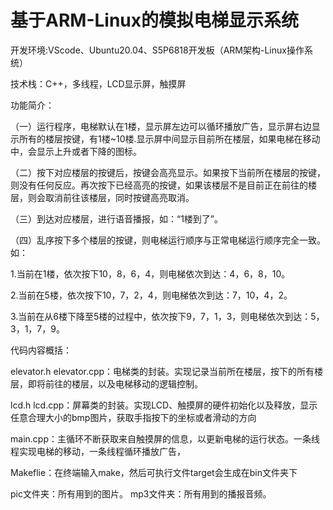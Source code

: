 # 基于ARM-Linux的模拟电梯显示系统

开发环境:VScode、Ubuntu20.04、S5P6818开发板（ARM架构-Linux操作系统）

技术栈：C++，多线程，LCD显示屏，触摸屏

功能简介：

（一）运行程序，电梯默认在1楼，显示屏左边可以循环播放广告，显示屏右边显示所有的楼层按键，有1楼~10楼.显示屏中间显示目前所在楼层，如果电梯在移动中，会显示上升或者下降的图标。

（二）按下对应楼层的按键后，按键会高亮显示。如果按下当前所在楼层的按键，则没有任何反应。再次按下已经高亮的按键，如果该楼层不是目前正在前往的楼层，则会取消前往该楼层，同时按键高亮取消。

（三）到达对应楼层，进行语音播报，如：“1楼到了”。

（四）乱序按下多个楼层的按键，则电梯运行顺序与正常电梯运行顺序完全一致。如：

1.当前在1楼，依次按下10，8，6，4，则电梯依次到达：4，6，8，10。

2.当前在5楼，依次按下10，7，2，4，则电梯依次到达：7，10，4，2。

3.当前在从6楼下降至5楼的过程中，依次按下9，7，1，3，则电梯依次到达：5，3，1，7，9。

代码内容概括：

elevator.h elevator.cpp：电梯类的封装。实现记录当前所在楼层，按下的所有楼层，即将前往的楼层，以及电梯移动的逻辑控制。

lcd.h lcd.cpp：屏幕类的封装。实现LCD、触摸屏的硬件初始化以及释放，显示任意合理大小的bmp图片，获取手指按下的坐标或者滑动的方向

main.cpp：主循环不断获取来自触摸屏的信息，以更新电梯的运行状态。一条线程实现电梯的移动，一条线程循环播放广告，

Makeflie：在终端输入make，然后可执行文件target会生成在bin文件夹下

pic文件夹：所有用到的图片。  mp3文件夹：所有用到的播报音频。
